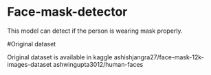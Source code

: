 # Face-mask-detector
This model can detect if the person is wearing mask properly.


#Original dataset

Original dataset is available in kaggle
ashishjangra27/face-mask-12k-images-dataset
ashwingupta3012/human-faces
